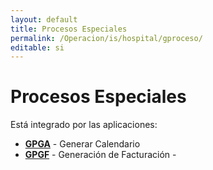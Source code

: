 ```yaml
---
layout: default
title: Procesos Especiales
permalink: /Operacion/is/hospital/gproceso/
editable: si
---
```


# Procesos Especiales

Está integrado por las aplicaciones:

* [**GPGA**](http://docs.oasiscom.com/Operacion/is/hospital/gproceso/gpga) - Generar Calendario
* [**GPGF**](http://docs.oasiscom.com/Operacion/is/hospital/gproceso/gpgf) - Generación de Facturación - 

